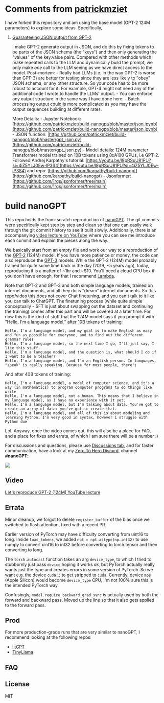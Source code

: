 # Comments from [patrickmziet](https://patrickmziet.github.io/index.html)

I have forked this repository and am using the base model (GPT-2 124M parameters) to explore some ideas. Specifically, 
    
1. [Guaranteeing JSON output from GPT-2](https://youtu.be/HX5BCtUexo8?si=yj9mrwVfypco9dPI)
    
    I make GPT-2 generate output in JSON, and do this by fixing tokens to be parts of the JSON schema (the "keys") and then only generating the "values" of the key:value pairs. Compared with other methods which make repeated calls to the LLM and dynamically build the prompt, we only make *one* call to the LLM seeing as we have direct access to the model.
    Post-mortem:
        - Really bad LLMs (i.e. in the way GPT-2 is worse than GPT-3) are better for testing since they are less likely to "obey" JSON schema, or any other structure. So your code has to be more robust to account for it. For example, GPT-4 might not need any of the additional code I wrote to handle the LLMs' output.
        - You can enforce any output structure in the same way I have done here.
        - Batch processing output could is more complicated as you may have the output sequences building at different rates.

    More Details:
        - Jupyter Notebook: [https://github.com/patrickmziet/build-nanogpt/blob/master/json.ipynb](https://github.com/patrickmziet/build-nanogpt/blob/master/json.ipynb)
        - JSON function: [https://github.com/patrickmziet/build-nanogpt/blob/master/gpt_json.py](https://github.com/patrickmziet/build-nanogpt/blob/master/gpt_json.py)
        - Model details: 124M parameter Transformer model trained on 10B tokens using 8xA100 GPUs, i.e GPT-2. Followed Andrej Karpathy's tutorial: [https://youtu.be/l8pRSuU81PU?si=4iZ5YLJ0Ew-lP3S4](https://youtu.be/l8pRSuU81PU?si=4iZ5YLJ0Ew-lP3S4) and repo: [https://github.com/karpathy/build-nanogpt](https://github.com/karpathy/build-nanogpt)
        - Jsonformer: [https://github.com/1rgs/jsonformer/tree/main](https://github.com/1rgs/jsonformer/tree/main)


# build nanoGPT

This repo holds the from-scratch reproduction of [nanoGPT](https://github.com/karpathy/nanoGPT/tree/master). The git commits were specifically kept step by step and clean so that one can easily walk through the git commit history to see it built slowly. Additionally, there is an accompanying [video lecture on YouTube](https://youtu.be/l8pRSuU81PU) where you can see me introduce each commit and explain the pieces along the way.

We basically start from an empty file and work our way to a reproduction of the [GPT-2](https://d4mucfpksywv.cloudfront.net/better-language-models/language_models_are_unsupervised_multitask_learners.pdf) (124M) model. If you have more patience or money, the code can also reproduce the [GPT-3](https://arxiv.org/pdf/2005.14165) models. While the GPT-2 (124M) model probably trained for quite some time back in the day (2019, ~5 years ago), today, reproducing it is a matter of ~1hr and ~$10. You'll need a cloud GPU box if you don't have enough, for that I recommend [Lambda](https://lambdalabs.com).

Note that GPT-2 and GPT-3 and both simple language models, trained on internet documents, and all they do is "dream" internet documents. So this repo/video this does not cover Chat finetuning, and you can't talk to it like you can talk to ChatGPT. The finetuning process (while quite simple conceptually - SFT is just about swapping out the dataset and continuing the training) comes after this part and will be covered at a later time. For now this is the kind of stuff that the 124M model says if you prompt it with "Hello, I'm a language model," after 10B tokens of training:

```
Hello, I'm a language model, and my goal is to make English as easy and fun as possible for everyone, and to find out the different grammar rules
Hello, I'm a language model, so the next time I go, I'll just say, I like this stuff.
Hello, I'm a language model, and the question is, what should I do if I want to be a teacher?
Hello, I'm a language model, and I'm an English person. In languages, "speak" is really speaking. Because for most people, there's
```

And after 40B tokens of training:

```
Hello, I'm a language model, a model of computer science, and it's a way (in mathematics) to program computer programs to do things like write
Hello, I'm a language model, not a human. This means that I believe in my language model, as I have no experience with it yet.
Hello, I'm a language model, but I'm talking about data. You've got to create an array of data: you've got to create that.
Hello, I'm a language model, and all of this is about modeling and learning Python. I'm very good in syntax, however I struggle with Python due
```

Lol. Anyway, once the video comes out, this will also be a place for FAQ, and a place for fixes and errata, of which I am sure there will be a number :)

For discussions and questions, please use [Discussions tab](https://github.com/karpathy/build-nanogpt/discussions), and for faster communication, have a look at my [Zero To Hero Discord](https://discord.gg/3zy8kqD9Cp), channel **#nanoGPT**:

[![](https://dcbadge.vercel.app/api/server/3zy8kqD9Cp?compact=true&style=flat)](https://discord.gg/3zy8kqD9Cp)

## Video

[Let's reproduce GPT-2 (124M) YouTube lecture](https://youtu.be/l8pRSuU81PU)

## Errata

Minor cleanup, we forgot to delete `register_buffer` of the bias once we switched to flash attention, fixed with a recent PR.

Earlier version of PyTorch may have difficulty converting from uint16 to long. Inside `load_tokens`, we added `npt = npt.astype(np.int32)` to use numpy to convert uint16 to int32 before converting to torch tensor and then converting to long.

The `torch.autocast` function takes an arg `device_type`, to which I tried to stubbornly just pass `device` hoping it works ok, but PyTorch actually really wants just the type and creates errors in some version of PyTorch. So we want e.g. the device `cuda:3` to get stripped to `cuda`. Currently, device `mps` (Apple Silicon) would become `device_type` CPU, I'm not 100% sure this is the intended PyTorch way.

Confusingly, `model.require_backward_grad_sync` is actually used by both the forward and backward pass. Moved up the line so that it also gets applied to the forward pass. 

## Prod

For more production-grade runs that are very similar to nanoGPT, I recommend looking at the following repos:

- [litGPT](https://github.com/Lightning-AI/litgpt)
- [TinyLlama](https://github.com/jzhang38/TinyLlama)

## FAQ

## License

MIT
